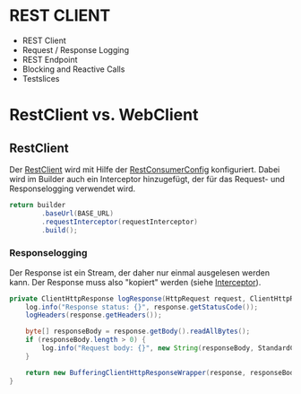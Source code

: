 # REST CLIENT
* REST Client
* Request / Response Logging
* REST Endpoint
* Blocking and Reactive Calls
* Testslices

# RestClient vs. WebClient
## RestClient
Der [RestClient](src/main/java/info/maxbehr/spring/restclient/consumer/NotesClient.java) wird mit Hilfe der
[RestConsumerConfig](src/main/java/info/maxbehr/spring/restclient/consumer/RestConsumerConfig.java) konfiguriert.
Dabei wird im Builder auch ein Interceptor hinzugefügt, der für das Request- und Responselogging verwendet wird.
```java
return builder
        .baseUrl(BASE_URL)
        .requestInterceptor(requestInterceptor)
        .build();
```

### Responselogging
Der Response ist ein Stream, der daher nur einmal ausgelesen werden kann. Der Response muss also "kopiert" werden (siehe [Interceptor](src/main/java/info/maxbehr/spring/restclient/consumer/ClientLoggerRequestInterceptor.java)).
```java
private ClientHttpResponse logResponse(HttpRequest request, ClientHttpResponse response) throws IOException {
    log.info("Response status: {}", response.getStatusCode());
    logHeaders(response.getHeaders());

    byte[] responseBody = response.getBody().readAllBytes();
    if (responseBody.length > 0) {
        log.info("Request body: {}", new String(responseBody, StandardCharsets.UTF_8));
    }

    return new BufferingClientHttpResponseWrapper(response, responseBody);
}
```